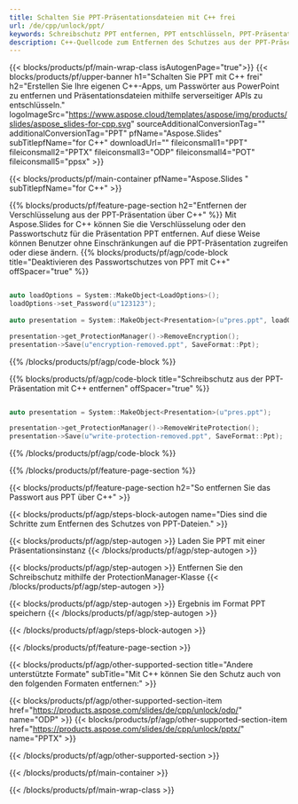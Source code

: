 ```yaml
---
title: Schalten Sie PPT-Präsentationsdateien mit C++ frei
url: /de/cpp/unlock/ppt/
keywords: Schreibschutz PPT entfernen, PPT entschlüsseln, PPT-Präsentation entsperren, PPT-Schutz aufheben
description: C++-Quellcode zum Entfernen des Schutzes aus der PPT-Präsentation.
---
```


{{< blocks/products/pf/main-wrap-class isAutogenPage="true">}}
{{< blocks/products/pf/upper-banner h1="Schalten Sie PPT mit C++ frei" h2="Erstellen Sie Ihre eigenen C++-Apps, um Passwörter aus PowerPoint zu entfernen und Präsentationsdateien mithilfe serverseitiger APIs zu entschlüsseln." logoImageSrc="https://www.aspose.cloud/templates/aspose/img/products/slides/aspose_slides-for-cpp.svg" sourceAdditionalConversionTag="" additionalConversionTag="PPT" pfName="Aspose.Slides" subTitlepfName="for C++" downloadUrl="" fileiconsmall1="PPT" fileiconsmall2="PPTX" fileiconsmall3="ODP" fileiconsmall4="POT" fileiconsmall5="ppsx" >}}

{{< blocks/products/pf/main-container pfName="Aspose.Slides " subTitlepfName="for C++" >}}

{{% blocks/products/pf/feature-page-section  h2="Entfernen der Verschlüsselung aus der PPT-Präsentation über C++" %}}
Mit Aspose.Slides for C++ können Sie die Verschlüsselung oder den Passwortschutz für die Präsentation PPT entfernen. Auf diese Weise können Benutzer ohne Einschränkungen auf die PPT-Präsentation zugreifen oder diese ändern.
{{% blocks/products/pf/agp/code-block title="Deaktivieren des Passwortschutzes von PPT mit C++" offSpacer="true" %}}

```cpp

auto loadOptions = System::MakeObject<LoadOptions>();
loadOptions->set_Password(u"123123");
    
auto presentation = System::MakeObject<Presentation>(u"pres.ppt", loadOptions);

presentation->get_ProtectionManager()->RemoveEncryption();
presentation->Save(u"encryption-removed.ppt", SaveFormat::Ppt);
```

{{% /blocks/products/pf/agp/code-block %}}

{{% blocks/products/pf/agp/code-block title="Schreibschutz aus der PPT-Präsentation mit C++ entfernen" offSpacer="true" %}}

```cpp

auto presentation = System::MakeObject<Presentation>(u"pres.ppt");

presentation->get_ProtectionManager()->RemoveWriteProtection();
presentation->Save(u"write-protection-removed.ppt", SaveFormat::Ppt);
```

{{% /blocks/products/pf/agp/code-block %}}

{{% /blocks/products/pf/feature-page-section %}}

{{< blocks/products/pf/feature-page-section  h2="So entfernen Sie das Passwort aus PPT über C++" >}}

{{< blocks/products/pf/agp/steps-block-autogen name="Dies sind die Schritte zum Entfernen des Schutzes von PPT-Dateien." >}}

{{< blocks/products/pf/agp/step-autogen >}}
Laden Sie PPT mit einer Präsentationsinstanz
{{< /blocks/products/pf/agp/step-autogen >}}

{{< blocks/products/pf/agp/step-autogen >}}
Entfernen Sie den Schreibschutz mithilfe der ProtectionManager-Klasse
{{< /blocks/products/pf/agp/step-autogen >}}

{{< blocks/products/pf/agp/step-autogen >}}
Ergebnis im Format PPT speichern
{{< /blocks/products/pf/agp/step-autogen >}}

{{< /blocks/products/pf/agp/steps-block-autogen >}}

{{< /blocks/products/pf/feature-page-section >}}

{{< blocks/products/pf/agp/other-supported-section title="Andere unterstützte Formate" subTitle="Mit C++ können Sie den Schutz auch von den folgenden Formaten entfernen:" >}}

{{< blocks/products/pf/agp/other-supported-section-item href="https://products.aspose.com/slides/de/cpp/unlock/odp/" name="ODP" >}}
{{< blocks/products/pf/agp/other-supported-section-item href="https://products.aspose.com/slides/de/cpp/unlock/pptx/" name="PPTX" >}}


{{< /blocks/products/pf/agp/other-supported-section >}}

{{< /blocks/products/pf/main-container >}}
    
{{< /blocks/products/pf/main-wrap-class >}}